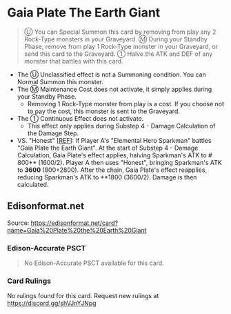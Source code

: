 # Gaia Plate The Earth Giant

> Ⓤ You can Special Summon this card by removing from play any 2 Rock-Type monsters in your Graveyard. Ⓜ During your Standby Phase, remove from play 1 Rock-Type monster in your Graveyard, or send this card to the Graveyard. ① Halve the ATK and DEF of any monster that battles with this card.

*   The Ⓤ Unclassified effect is not a Summoning condition. You can Normal Summon this monster.
*   The Ⓜ Maintenance Cost does not activate, it simply applies during your Standby Phase.
    *   Removing 1 Rock-Type monster from play is a cost. If you choose not to pay the cost, this monster is sent to the Graveyard.
*   The ① Continuous Effect does not activate.
    *   This effect only applies during Substep 4 - Damage Calculation of the Damage Step.
*   VS. "Honest" \[[REF](https://www.pojo.biz/board/showthread.php?t=1070502)\]: If Player A's "Elemental Hero Sparkman" battles "Gaia Plate the Earth Giant". At the start of Substep 4 - Damage Calculation, Gaia Plate's effect applies, halving Sparkman's ATK to # 800** (1600/2). Player A then uses "Honest", bringing Sparkman's ATK to **3600** (800+2800). After the chain, Gaia Plate's effect reapplies, reducing Sparkman's ATK to **1800 (3600/2). Damage is then calculated.

## Edisonformat.net

Source: https://edisonformat.net/card?name=Gaia%20Plate%20the%20Earth%20Giant

### Edison-Accurate PSCT

> No Edison-Accurate PSCT available for this card.

### Card Rulings

No rulings found for this card. Request new rulings at https://discord.gg/shVJnYJNpg
            